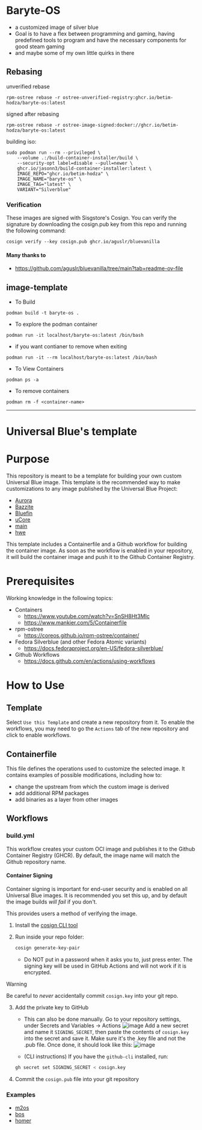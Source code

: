 # Baryte-OS
* a customized image of silver blue
* Goal is to have a flex between programming and gaming, having predefined tools to program and have the necessary components for good steam gaming
* and maybe some of my own little quirks in there

## Rebasing
unverified rebase
```
rpm-ostree rebase -r ostree-unverified-registry:ghcr.io/betim-hodza/baryte-os:latest
```
signed after rebasing
```
rpm-ostree rebase -r ostree-image-signed:docker://ghcr.io/betim-hodza/baryte-os:latest
```

building iso:
```
sudo podman run --rm --privileged \
    --volume .:/build-container-installer/build \
    --security-opt label=disable --pull=newer \
    ghcr.io/jasonn3/build-container-installer:latest \
    IMAGE_REPO="ghcr.io/betim-hodza" \
    IMAGE_NAME="baryte-os" \
    IMAGE_TAG="latest" \
    VARIANT="Silverblue"
```

### Verification
These images are signed with Sisgstore's Cosign. You can verify the signature by downloading the cosign.pub key from this repo and running the following command:
```
cosign verify --key cosign.pub ghcr.io/aguslr/bluevanilla
```

#### Many thanks to
* https://github.com/aguslr/bluevanilla/tree/main?tab=readme-ov-file

## image-template
* To Build
```
podman build -t baryte-os .
```
* To explore the podman container
```
podman run -it localhost/baryte-os:latest /bin/bash
```

* if you want contianer to remove when exiting 
```
podman run -it --rm localhost/baryte-os:latest /bin/bash
```
* To View Containers
```
podman ps -a
```
* To remove containers
```
podman rm -f <container-name>
```
---
# Universal Blue's template
# Purpose

This repository is meant to be a template for building your own custom Universal Blue image. This template is the recommended way to make customizations to any image published by the Universal Blue Project:
- [Aurora](https://getaurora.dev/)
- [Bazzite](https://bazzite.gg/)
- [Bluefin](https://projectbluefin.io/)
- [uCore](https://projectucore.io/)
- [main](https://github.com/ublue-os/main/)
- [hwe](https://github.com/ublue-os/hwe/) 

This template includes a Containerfile and a Github workflow for building the container image. As soon as the workflow is enabled in your repository, it will build the container image and push it to the Github Container Registry.

# Prerequisites

Working knowledge in the following topics:

- Containers
  - https://www.youtube.com/watch?v=SnSH8Ht3MIc
  - https://www.mankier.com/5/Containerfile
- rpm-ostree
  - https://coreos.github.io/rpm-ostree/container/
- Fedora Silverblue (and other Fedora Atomic variants)
  - https://docs.fedoraproject.org/en-US/fedora-silverblue/
- Github Workflows
  - https://docs.github.com/en/actions/using-workflows

# How to Use

## Template

Select `Use this Template` and create a new repository from it. To enable the workflows, you may need to go the `Actions` tab of the new repository and click to enable workflows.

## Containerfile

This file defines the operations used to customize the selected image. It contains examples of possible modifications, including how to:
- change the upstream from which the custom image is derived
- add additional RPM packages
- add binaries as a layer from other images

## Workflows

### build.yml

This workflow creates your custom OCI image and publishes it to the Github Container Registry (GHCR). By default, the image name will match the Github repository name.

#### Container Signing

Container signing is important for end-user security and is enabled on all Universal Blue images. It is recommended you set this up, and by default the image builds *will fail* if you don't.

This provides users a method of verifying the image.

1. Install the [cosign CLI tool](https://edu.chainguard.dev/open-source/sigstore/cosign/how-to-install-cosign/#installing-cosign-with-the-cosign-binary)

2. Run inside your repo folder:

    ```bash
    cosign generate-key-pair
    ```

    
    - Do NOT put in a password when it asks you to, just press enter. The signing key will be used in GitHub Actions and will not work if it is encrypted.

> [!WARNING]
> Be careful to *never* accidentally commit `cosign.key` into your git repo.

3. Add the private key to GitHub

    - This can also be done manually. Go to your repository settings, under Secrets and Variables -> Actions
    ![image](https://user-images.githubusercontent.com/1264109/216735595-0ecf1b66-b9ee-439e-87d7-c8cc43c2110a.png)
    Add a new secret and name it `SIGNING_SECRET`, then paste the contents of `cosign.key` into the secret and save it. Make sure it's the .key file and not the .pub file. Once done, it should look like this:
    ![image](https://user-images.githubusercontent.com/1264109/216735690-2d19271f-cee2-45ac-a039-23e6a4c16b34.png)

    - (CLI instructions) If you have the `github-cli` installed, run:

    ```bash
    gh secret set SIGNING_SECRET < cosign.key
    ```

4. Commit the `cosign.pub` file into your git repository

### Examples
- [m2os](https://github.com/m2giles/m2os)
- [bos](https://github.com/bsherman/bos)
- [homer](https://github.com/bketelsen/homer/)
